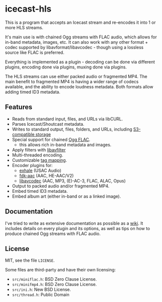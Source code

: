 # icecast-hls

This is a program that accepts an Icecast stream and re-encodes it
into 1 or more HLS streams.

It's main use is with chained Ogg streams with FLAC audio, which
allows for in-band metadata, images, etc. It can also work with any
other format + codec supported by libavformat/libavcodec - though using
a lossless source like FLAC is preferred.

Everything is implemented as a plugin - decoding can be done
via different plugins, encoding done via plugins, muxing done
via plugins.

The HLS streams can use either packed audio or fragmented MP4.
The main benefit to fragmented MP4 is having a wider range of codecs
available, and the ability to encode loudness metadata. Both formats
allow adding timed ID3 metadata.

## Features

* Reads from standard input, files, and URLs via libCURL.
* Parses Icecast/Shoutcast metadata.
* Writes to standard output, files, folders, and URLs,
including [S3-compatible storage](https://github.com/jprjr/icecast-hls/wiki/Plugins:-Output#aws-default-false)
* Special support for chained [Ogg FLAC](https://github.com/jprjr/icecast-hls/wiki/Misc:-Ogg-Chaining-With-FLAC).
    * this allows rich in-band metadata and images.
* Apply filters with [libavfilter](https://ffmpeg.org/ffmpeg-filters.html)
* Multi-threaded encoding.
* Customizable [tag mapping](https://github.com/jprjr/icecast-hls/wiki/Configuration-Reference#tagmaps).
* Encoder plugins for:
    * [exhale](https://gitlab.com/ecodis/exhale) (USAC Audio)
    * [fdk-aac](https://github.com/mstorsjo/fdk-aac) (AAC, HE-AAC/V2)
    * [libavcodec](https://ffmpeg.org/ffmpeg-codecs.html) (AAC, MP3, (E)-AC-3, FLAC, ALAC, Opus)
* Output to packed audio and/or fragmented MP4.
* Embed timed ID3 metadata.
* Embed album art (either in-band or as a linked image).

## Documentation

I've tried to write as extensive documentation as possible as
a [wiki](https://github.com/jprjr/icecast-hls/wiki/Documentation).
It includes details on every plugin and its options, as well as tips
on how to produce chained Ogg streams with FLAC audio.

## License

MIT, see the file `LICENSE`.

Some files are third-party and have their own licensing:

* `src/miniflac.h`: BSD Zero Clause License.
* `src/minifmp4.h`: BSD Zero Clause License.
* `src/ini.h`: New BSD License.
* `src/thread.h`: Public Domain
